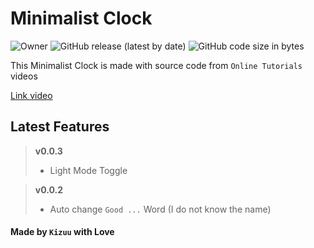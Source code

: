 # Minimalist Clock

![Owner](https://img.shields.io/badge/Owner-Kizuu-blue) ![GitHub release (latest by date)](https://img.shields.io/github/v/release/KizuuDev/min-clock) ![GitHub code size in bytes](https://img.shields.io/github/languages/code-size/KizuuDev/min-clock)

This Minimalist Clock is made with source code from `Online Tutorials` videos

[Link video](https://youtu.be/s9mGaRSRGZw)

## Latest Features

> **v0.0.3**
> - Light Mode Toggle
>

> **v0.0.2**
> - Auto change `Good ...` Word (I do not know the name)
>

#### Made by `Kizuu` with Love
